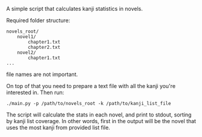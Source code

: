 A simple script that calculates kanji statistics in novels.

Required folder structure:

```
novels_root/
    novel1/
        chapter1.txt
        chapter2.txt
    novel2/
        chapter1.txt
...
```

file names are not important.

On top of that you need to prepare a text file with all the kanji you're
interested in. Then run:

```
./main.py -p /path/to/novels_root -k /path/to/kanji_list_file
```
The script will calculate the stats in each novel, and print to stdout,
sorting by kanji list coverage. In other words, first in the output will
be the novel that uses the most kanji from provided list file.
